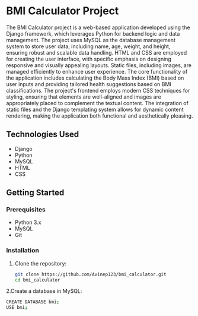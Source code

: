 # BMI Calculator Project

The BMI Calculator project is a web-based application developed using the Django framework, which leverages Python for backend logic and data management. The project uses MySQL as the database management system to store user data, including name, age, weight, and height, ensuring robust and scalable data handling. HTML and CSS are employed for creating the user interface, with specific emphasis on designing responsive and visually appealing layouts. Static files, including images, are managed efficiently to enhance user experience. The core functionality of the application includes calculating the Body Mass Index (BMI) based on user inputs and providing tailored health suggestions based on BMI classifications. The project's frontend employs modern CSS techniques for styling, ensuring that elements are well-aligned and images are appropriately placed to complement the textual content. The integration of static files and the Django templating system allows for dynamic content rendering, making the application both functional and aesthetically pleasing.

## Technologies Used
- Django
- Python
- MySQL
- HTML
- CSS

## Getting Started

### Prerequisites
- Python 3.x
- MySQL
- Git

### Installation

1. Clone the repository:
   ```bash
   git clone https://github.com/Avinep123/bmi_calculator.git
   cd bmi_calculator

2.Create a database in MySQL:
  ```bash
 CREATE DATABASE bmi;
  USE bmi;


  
